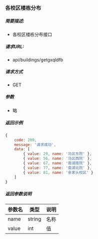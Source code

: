 ### 各校区楼栋分布

##### 简要描述:

- 各校区楼栋分布接口

##### 请求URL:

- api/buildings/getgxqldfb

##### 请求方式

- GET

##### 参数

- 略

##### 返回示例

``` javascript
{
    code: 200,
    message: '请求成功',
    data: [
        { value: 29, name: '马区东院' },
        { value: 56, name: '马区西院' },
        { value: 67, name: '南湖南院' },
        { value: 77, name: '南湖北院' },
        { value: 81, name: '余家头校区' }
    ]
}
```

##### 返回参数说明

|  参数名   |  类型  | 说明  |
|  ----  | ----  | ----  |
| name | string | 名称 |
| value | int | 值 |